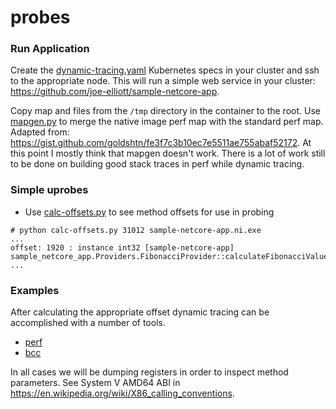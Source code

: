 # probes

### Run Application

Create the [dynamic-tracing.yaml](./dynamic-tracing.yaml) Kubernetes specs in your cluster and ssh to the appropriate node.  This will run a simple web service in your cluster:  https://github.com/joe-elliott/sample-netcore-app.

Copy map and files from the `/tmp` directory in the container to the root.  Use [mapgen.py](./mapgen.py) to merge the native image perf map with the standard perf map.  Adapted from: https://gist.github.com/goldshtn/fe3f7c3b10ec7e5511ae755abaf52172.  At this point I mostly think that mapgen doesn't work.  There is a lot of work still to be done on building good stack traces in perf while dynamic tracing.

### Simple uprobes

- Use [calc-offsets.py](./calc-offsets.py) to see method offsets for use in probing
```
# python calc-offsets.py 31012 sample-netcore-app.ni.exe
...
offset: 1920 : instance int32 [sample-netcore-app] sample_netcore_app.Providers.FibonacciProvider::calculateFibonacciValue(int32)
...
```

### Examples
After calculating the appropriate offset dynamic tracing can be accomplished with a number of tools.  

- [perf](./perf/readme.md)
- [bcc](./bcc/readme.md)

In all cases we will be dumping registers in order to inspect method parameters.  See System V AMD64 ABI in https://en.wikipedia.org/wiki/X86_calling_conventions.  
